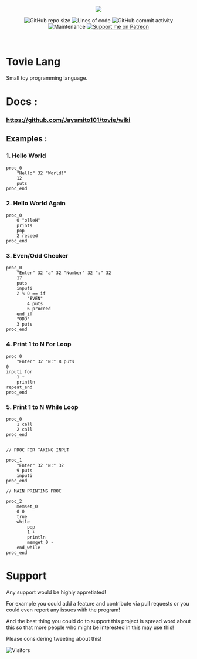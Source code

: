 <br/>
<p align="center">
    <img src="https://github.com/Jaysmito101/tovie/blob/master/recources/ReadmeHeader.png?raw=true" border="0"></
</p>

<br/>
<p align="center">
  <img alt="GitHub repo size" src="https://img.shields.io/github/repo-size/Jaysmito101/tovie?style=for-the-badge">
  <img alt="Lines of code" src="https://img.shields.io/tokei/lines/github/Jaysmito101/tovie?style=for-the-badge">
  <img alt="GitHub commit activity" src="https://img.shields.io/github/commit-activity/w/Jaysmito101/tovie?style=for-the-badge">
    <br>
    <img alt="Maintenance" src="https://img.shields.io/maintenance/yes/2021?style=for-the-badge">
    <a href="https://patreon.com/jaysmito101"><img src="https://img.shields.io/endpoint.svg?url=https%3A%2F%2Fshieldsio-patreon.vercel.app%2Fapi%3Fusername%3Djaysmito101%26type%3Dpledges&style=for-the-badge" alt="Support me on Patreon" /></a>
</p>
<br/>


# Tovie Lang

Small toy programming language.

# Docs : 
### https://github.com/Jaysmito101/tovie/wiki

## Examples :

### 1. Hello World

    proc_0
	    "Hello" 32 "World!"
	    12
	    puts
    proc_end

### 2. Hello World Again

    proc_0
    	0 "olleH"
    	prints
    	pop
    	2 receed
    proc_end
    

### 3. Even/Odd Checker

    proc_0
    	"Enter" 32 "a" 32 "Number" 32 ":" 32
    	17
    	puts
    	inputi
    	2 % 0 == if
    		"EVEN"
    		4 puts
    		6 proceed
    	end_if
    	"ODD"
    	3 puts
    proc_end

### 4. Print 1 to N For Loop

    proc_0
        "Enter" 32 "N:" 8 puts
	0
	inputi for
	    1 +
	    println
	repeat_end
    proc_end

### 5. Print 1 to N While Loop

    proc_0
    	1 call
    	2 call
    proc_end
    
    
    // PROC FOR TAKING INPUT
    
    proc_1
    	"Enter" 32 "N:" 32
    	9 puts
    	inputi
    proc_end
    
    // MAIN PRINTING PROC
    
    proc_2
    	memset_0
    	0 0
    	true
    	while
    		pop
    		1 +
    		println
    		memget_0 -
    	end_while
    proc_end


# Support

Any support would be highly appretiated!

For example you could add a feature and contribute via pull requests or you could even report any issues with the program!

And the best thing you could do to support this project is spread word about this so that more people who might be interested in this may use this!

Please considering tweeting about this! 


<img alt="Visitors" src="https://visitor-badge.glitch.me/badge?page_id=Jaysmito101.tovie&left_color=gray&right_color=green&style=for-the-badge">
